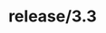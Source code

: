 ---
title: "release/3.3"
description: >
  release/3.3 CHANGELOG 汇总，最近发布版本: v3.3.7 , 时间: 2020-11-04
weight: -33
---